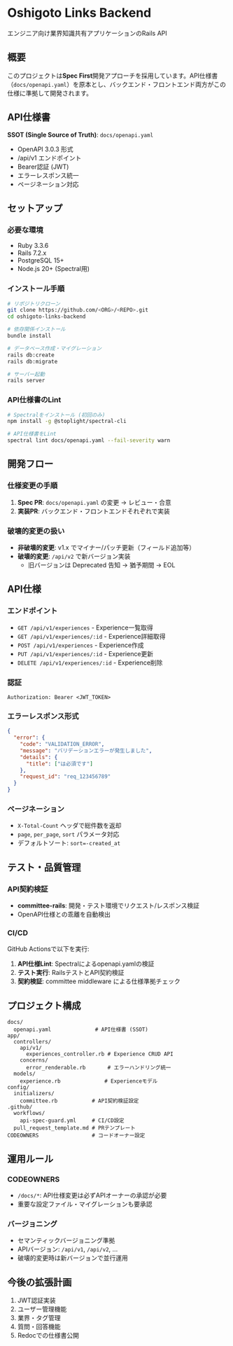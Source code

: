 # Oshigoto Links Backend

エンジニア向け業界知識共有アプリケーションのRails API

## 概要

このプロジェクトは**Spec First**開発アプローチを採用しています。API仕様書（`docs/openapi.yaml`）を原本とし、バックエンド・フロントエンド両方がこの仕様に準拠して開発されます。

## API仕様書

**SSOT (Single Source of Truth)**: `docs/openapi.yaml`

- OpenAPI 3.0.3 形式
- /api/v1 エンドポイント
- Bearer認証 (JWT)
- エラーレスポンス統一
- ページネーション対応

## セットアップ

### 必要な環境

- Ruby 3.3.6
- Rails 7.2.x
- PostgreSQL 15+
- Node.js 20+ (Spectral用)

### インストール手順

```bash
# リポジトリクローン
git clone https://github.com/<ORG>/<REPO>.git
cd oshigoto-links-backend

# 依存関係インストール
bundle install

# データベース作成・マイグレーション
rails db:create
rails db:migrate

# サーバー起動
rails server
```

### API仕様書のLint

```bash
# Spectralをインストール (初回のみ)
npm install -g @stoplight/spectral-cli

# API仕様書をLint
spectral lint docs/openapi.yaml --fail-severity warn
```

## 開発フロー

### 仕様変更の手順

1. **Spec PR**: `docs/openapi.yaml` の変更 → レビュー・合意
2. **実装PR**: バックエンド・フロントエンドそれぞれで実装

### 破壊的変更の扱い

- **非破壊的変更**: v1.x でマイナー/パッチ更新（フィールド追加等）
- **破壊的変更**: `/api/v2` で新バージョン実装
  - 旧バージョンは Deprecated 告知 → 猶予期間 → EOL

## API仕様

### エンドポイント

- `GET /api/v1/experiences` - Experience一覧取得
- `GET /api/v1/experiences/:id` - Experience詳細取得
- `POST /api/v1/experiences` - Experience作成
- `PUT /api/v1/experiences/:id` - Experience更新
- `DELETE /api/v1/experiences/:id` - Experience削除

### 認証

```
Authorization: Bearer <JWT_TOKEN>
```

### エラーレスポンス形式

```json
{
  "error": {
    "code": "VALIDATION_ERROR",
    "message": "バリデーションエラーが発生しました",
    "details": {
      "title": ["は必須です"]
    },
    "request_id": "req_123456789"
  }
}
```

### ページネーション

- `X-Total-Count` ヘッダで総件数を返却
- `page`, `per_page`, `sort` パラメータ対応
- デフォルトソート: `sort=-created_at`

## テスト・品質管理

### API契約検証

- **committee-rails**: 開発・テスト環境でリクエスト/レスポンス検証
- OpenAPI仕様との乖離を自動検出

### CI/CD

GitHub Actionsで以下を実行:

1. **API仕様Lint**: Spectralによるopenapi.yamlの検証
2. **テスト実行**: RailsテストとAPI契約検証
3. **契約検証**: committee middleware による仕様準拠チェック

## プロジェクト構成

```
docs/
  openapi.yaml              # API仕様書 (SSOT)
app/
  controllers/
    api/v1/
      experiences_controller.rb # Experience CRUD API
    concerns/
      error_renderable.rb       # エラーハンドリング統一
  models/
    experience.rb              # Experienceモデル
config/
  initializers/
    committee.rb           # API契約検証設定
.github/
  workflows/
    api-spec-guard.yml     # CI/CD設定
  pull_request_template.md # PRテンプレート
CODEOWNERS                 # コードオーナー設定
```

## 運用ルール

### CODEOWNERS

- `/docs/*`: API仕様変更は必ずAPIオーナーの承認が必要
- 重要な設定ファイル・マイグレーションも要承認

### バージョニング

- セマンティックバージョニング準拠
- APIバージョン: `/api/v1`, `/api/v2`, ...
- 破壊的変更時は新バージョンで並行運用

## 今後の拡張計画

1. JWT認証実装
2. ユーザー管理機能
3. 業界・タグ管理
4. 質問・回答機能
5. Redocでの仕様書公開